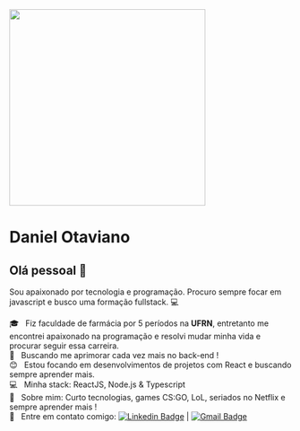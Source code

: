 <img width="350px" align="center" src="https://camo.githubusercontent.com/40fd69681b4b459e5c7556314ec4e2f91e898d99/68747470733a2f2f69322e77702e636f6d2f616c6c68746163636573732e696e666f2f77702d636f6e74656e742f75706c6f6164732f323031382f30332f70726f6772616d6d696e672e6769663f6669743d313238312532433731362673736c3d31">


# Daniel Otaviano

## Olá pessoal 👋
Sou apaixonado por tecnologia e programação.
Procuro sempre focar em javascript e busco uma formação fullstack. :computer:

🎓 &nbsp; Fiz faculdade de farmácia por 5 períodos na **UFRN**, entretanto me encontrei apaixonado na programação e resolvi mudar minha vida e procurar seguir essa carreira.
 <br/> :purple_heart: &nbsp; Buscando me aprimorar cada vez mais no back-end !
 <br/> :blush: &nbsp; Estou focando em desenvolvimentos de projetos com React e buscando sempre aprender mais.
 <br/> :computer: &nbsp; Minha stack: ReactJS, Node.js & Typescript
 <br/> 💬  &nbsp; Sobre mim: Curto tecnologias, games CS:GO, LoL, seriados no Netflix e sempre aprender mais !
 <br/> :email: &nbsp; Entre em contato comigo: [![Linkedin Badge](https://img.shields.io/badge/-danielotaviano-blue?style=flat-square&logo=Linkedin&logoColor=white&link=https://www.linkedin.com/in/daniel-otaviano-77b9a61b0/)](https://www.linkedin.com/in/daniel-otaviano-77b9a61b0/) 
| 
[![Gmail Badge](https://img.shields.io/badge/-danielpontes@ufrn.edu.br-c14438?style=flat-square&logo=Gmail&logoColor=white&link=mailto:danielpontes@ufrn.edu.br)](mailto:danielpontes@ufrn.edu.br)
